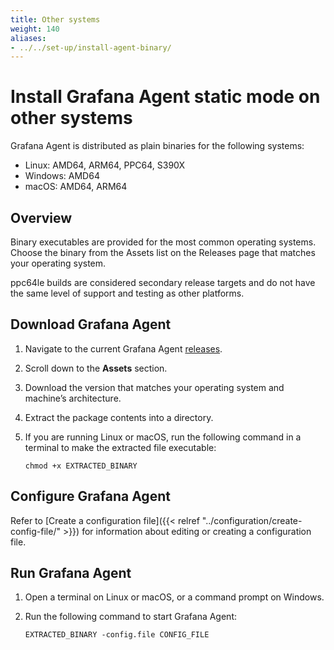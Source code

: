```yaml
---
title: Other systems
weight: 140
aliases:
- ../../set-up/install-agent-binary/
---
```


# Install Grafana Agent static mode on other systems

Grafana Agent is distributed as plain binaries for the following systems:

* Linux: AMD64, ARM64, PPC64, S390X
* Windows: AMD64
* macOS: AMD64, ARM64

## Overview

Binary executables are provided for the most common operating systems. Choose the binary from the Assets list on the Releases page that matches your operating system.

ppc64le builds are considered secondary release targets and do not have the same level of support and testing as other platforms.

## Download Grafana Agent

1. Navigate to the current Grafana Agent [releases](https://github.com/grafana/agent/releases).
1. Scroll down to the **Assets** section.
1. Download the version that matches your operating system and machine’s architecture.
1. Extract the package contents into a directory.
1. If you are running Linux or macOS, run the following command in a terminal to make the extracted file executable:

   ```shell
   chmod +x EXTRACTED_BINARY
   ```

## Configure Grafana Agent

Refer to [Create a configuration file]({{< relref "../configuration/create-config-file/" >}}) for information about editing or creating a configuration file.

## Run Grafana Agent

1. Open a terminal on Linux or macOS, or  a command prompt on Windows.
1. Run the following command to start Grafana Agent:

   ```shell
   EXTRACTED_BINARY -config.file CONFIG_FILE
   ```
